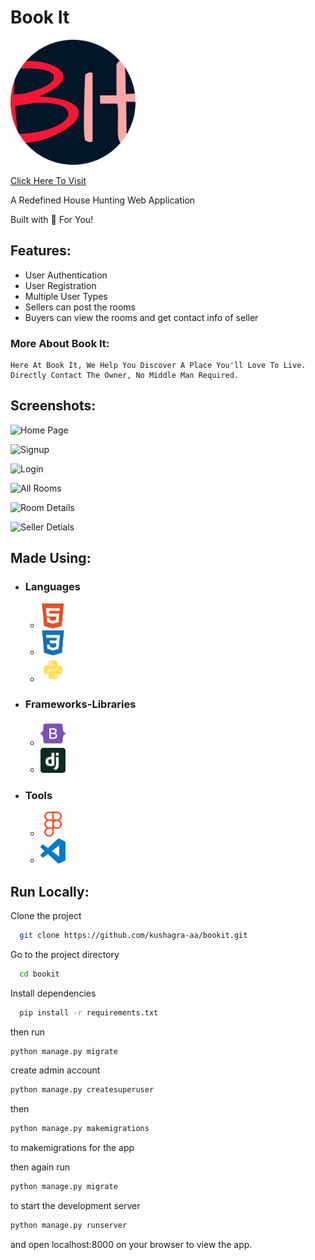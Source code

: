 # Book It

<img src="static\assets\media\logo.png" alt="logo" width="200"/>

[Click Here To Visit](https://github.com/kushagra-aa/multlists)

A Redefined House Hunting Web Application

Built with 🤍 For You!

## Features:

- User Authentication
- User Registration
- Multiple User Types
- Sellers can post the rooms
- Buyers can view the rooms and get contact info of seller

### More About Book It:

    Here At Book It, We Help You Discover A Place You'll Love To Live. Directly Contact The Owner, No Middle Man Required.

## Screenshots:

![Home Page](https://user-images.githubusercontent.com/68841296/137738972-95a8f799-7a2b-4cf3-adb8-8db0060a21b7.png)

![Signup](https://user-images.githubusercontent.com/68841296/137739237-920beaee-52be-436a-ad19-5a189ebb0bb2.png)

![Login](https://user-images.githubusercontent.com/68841296/137739163-59c33625-5e00-4d30-87e7-275243cf9190.png)

![All Rooms](https://user-images.githubusercontent.com/68841296/137739110-beabd04f-b55b-471f-a98e-f6032c86a896.png)

![Room Details](https://user-images.githubusercontent.com/68841296/137739342-b5fdd1ad-dc6a-49b9-b57e-072da1590b7a.png)

![Seller Detials](https://user-images.githubusercontent.com/68841296/137739380-b60fffb4-75a3-4fed-9bce-82cf5c26ee9b.png)

## Made Using:

- ### Languages
  - <img src="static/assets/media/images/HTML.png"    width="40" alt="HTML">
  - <img src="static/assets/media/images/CSS.png" width="40" alt="CSS">
  - <img src="static/assets/media/images/Python.png"  width="40" alt="Python">
- ### Frameworks-Libraries
  - <img src="static/assets/media/images/Bootstrap.png"   width="40" alt="Bootstrap">
  - <img src="static/assets/media/images/Django.png"  width="40" alt="Django">
- ### Tools
  - <img src="static/assets/media/images/Figma.png"   width="40" alt="Figma">
  - <img src="static/assets/media/images/vscode.png" width="40" alt="VS Code">

## Run Locally:

Clone the project

```bash
  git clone https://github.com/kushagra-aa/bookit.git
```

Go to the project directory

```bash
  cd bookit
```

Install dependencies

```bash
  pip install -r requirements.txt
```

then run

```bash
python manage.py migrate
```

create admin account

```bash
python manage.py createsuperuser
```

then

```bash
python manage.py makemigrations
```

to makemigrations for the app

then again run

```bash
python manage.py migrate
```

to start the development server

```bash
python manage.py runserver
```

and open localhost:8000 on your browser to view the app.
